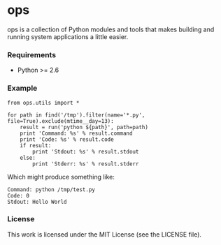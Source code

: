 ops
===

ops is a collection of Python modules and tools that makes building and
running system applications a little easier.

### Requirements

 * Python >= 2.6

### Example

    from ops.utils import *

    for path in find('/tmp').filter(name='*.py', file=True).exclude(mtime__day=13):
        result = run('python ${path}', path=path)
        print 'Command: %s' % result.command
        print 'Code: %s' % result.code
        if result:
            print 'Stdout: %s' % result.stdout
        else:
            print 'Stderr: %s' % result.stderr

Which might produce something like:

    Command: python /tmp/test.py
    Code: 0
    Stdout: Hello World

### License

This work is licensed under the MIT License (see the LICENSE file).

